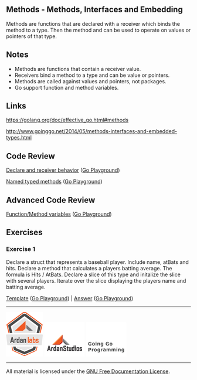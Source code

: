 ## Methods - Methods, Interfaces and Embedding

Methods are functions that are declared with a receiver which binds the method to a type. Then the method and can be used to operate on values or pointers of that type.

## Notes

* Methods are functions that contain a receiver value.
* Receivers bind a method to a type and can be value or pointers.
* Methods are called against values and pointers, not packages.
* Go support function and method variables.

## Links

https://golang.org/doc/effective_go.html#methods

http://www.goinggo.net/2014/05/methods-interfaces-and-embedded-types.html

## Code Review

[Declare and receiver behavior](example1/example1.go) ([Go Playground](https://play.golang.org/p/AYsB78Dlxb))

[Named typed methods](example2/example2.go) ([Go Playground](https://play.golang.org/p/zHePe-yTUw))

## Advanced Code Review

[Function/Method variables](advanced/example1/example1.go) ([Go Playground](http://play.golang.org/p/MNI1jR8Ets))

## Exercises

### Exercise 1

Declare a struct that represents a baseball player. Include name, atBats and hits. Declare a method that calculates a players batting average. The formula is Hits / AtBats. Declare a slice of this type and initalize the slice with several players. Iterate over the slice displaying the players name and batting average.

[Template](exercises/template1/template1.go) ([Go Playground](http://play.golang.org/p/Rj0QfwVPhX)) | 
[Answer](exercises/exercise1/exercise1.go) ([Go Playground](http://play.golang.org/p/EZrIvPzfjh))

___
[![Ardan Labs](../../00-slides/images/ggt_logo.png)](http://www.ardanlabs.com)
[![Ardan Studios](../../00-slides/images/ardan_logo.png)](http://www.ardanstudios.com)
[![GoingGo Blog](../../00-slides/images/ggb_logo.png)](http://www.goinggo.net)
___
All material is licensed under the [GNU Free Documentation License](https://github.com/ArdanStudios/gotraining/blob/master/LICENSE).